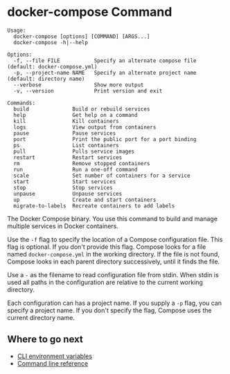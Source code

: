 <!--[metadata]>
+++
title = "docker-compose"
description = "docker-compose Command Binary"
keywords = ["fig, composition, compose, docker, orchestration, cli,  docker-compose"]
[menu.main]
parent = "smn_compose_cli"
weight=-2
+++
<![end-metadata]-->


# docker-compose Command

```
Usage:
  docker-compose [options] [COMMAND] [ARGS...]
  docker-compose -h|--help

Options:
  -f, --file FILE           Specify an alternate compose file (default: docker-compose.yml)
  -p, --project-name NAME   Specify an alternate project name (default: directory name)
  --verbose                 Show more output
  -v, --version             Print version and exit

Commands:
  build              Build or rebuild services
  help               Get help on a command
  kill               Kill containers
  logs               View output from containers
  pause              Pause services
  port               Print the public port for a port binding
  ps                 List containers
  pull               Pulls service images
  restart            Restart services
  rm                 Remove stopped containers
  run                Run a one-off command
  scale              Set number of containers for a service
  start              Start services
  stop               Stop services
  unpause            Unpause services
  up                 Create and start containers
  migrate-to-labels  Recreate containers to add labels
```

The Docker Compose binary. You use this command to build and manage multiple services in Docker containers.

Use the `-f` flag to specify the location of a Compose configuration file. This
flag is optional. If you don't provide this flag. Compose looks for a file named
`docker-compose.yml` in the  working directory. If the file is not found,
Compose looks in each parent directory successively, until it finds the file.

Use a `-` as the filename to read configuration file from stdin. When stdin is
used all paths in the configuration are relative to the current working
directory.

Each configuration can has a project name. If you supply a `-p` flag, you can specify a project name. If you don't specify the flag, Compose uses the current directory name.

## Where to go next

* [CLI environment variables](overview.md)
* [Command line reference](index.md)
